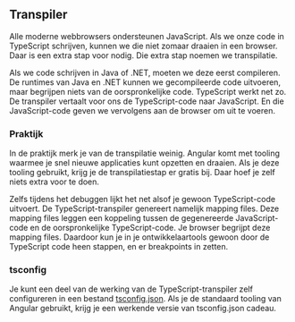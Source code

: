 ## Transpiler

Alle moderne webbrowsers ondersteunen JavaScript. Als we onze code in TypeScript schrijven, kunnen we die niet zomaar
draaien in een browser. Daar is een extra stap voor nodig. Die extra stap noemen we transpilatie.

Als we code schrijven in Java of .NET, moeten we deze eerst compileren. De runtimes van Java en .NET kunnen we 
gecompileerde code uitvoeren, maar begrijpen niets van de oorspronkelijke code. TypeScript werkt net zo. De transpiler
vertaalt voor ons de TypeScript-code naar JavaScript. En die JavaScript-code geven we vervolgens aan de browser om uit
te voeren.

### Praktijk

In de praktijk merk je van de transpilatie weinig. Angular komt met tooling waarmee je snel nieuwe applicaties kunt 
opzetten en draaien. Als je deze tooling gebruikt, krijg je de transpilatiestap er gratis bij. Daar hoef je zelf 
niets extra voor te doen.

Zelfs tijdens het debuggen lijkt het net alsof je gewoon TypeScript-code uitvoert. De TypeScript-transpiler genereert 
namelijk mapping files. Deze mapping files leggen een koppeling tussen de gegenereerde JavaScript-code en de 
oorspronkelijke TypeScript-code. Je browser begrijpt deze mapping files. Daardoor kun je in je ontwikkelaartools gewoon
door de TypeScript code heen stappen, en er breakpoints in zetten.

### tsconfig

Je kunt een deel van de werking van de TypeScript-transpiler zelf configureren in een bestand 
[tsconfig.json](https://www.typescriptlang.org/docs/handbook/tsconfig-json.html). Als je de standaard tooling van 
Angular gebruikt, krijg je een werkende versie van tsconfig.json cadeau.
